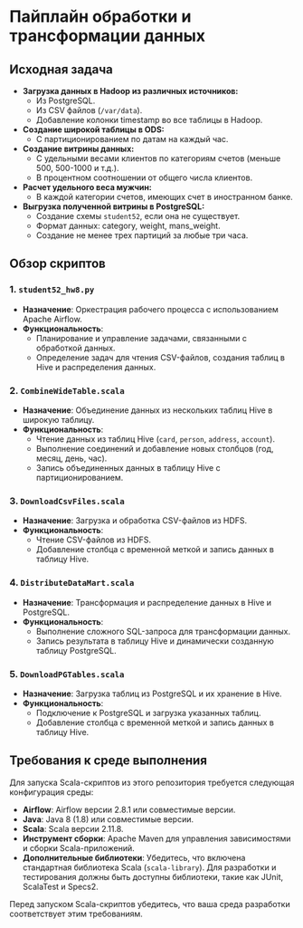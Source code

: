 # Пайплайн обработки и трансформации данных

## Исходная задача

- **Загрузка данных в Hadoop из различных источников:**
  - Из PostgreSQL.
  - Из CSV файлов (`/var/data`).
  - Добавление колонки timestamp во все таблицы в Hadoop.
- **Создание широкой таблицы в ODS:**
  - С партиционированием по датам на каждый час.
- **Создание витрины данных:**
  - С удельными весами клиентов по категориям счетов (меньше 500, 500-1000 и т.д.).
  - В процентном соотношении от общего числа клиентов.
- **Расчет удельного веса мужчин:**
  - В каждой категории счетов, имеющих счет в иностранном банке.
- **Выгрузка полученной витрины в PostgreSQL:**
  - Создание схемы `student52`, если она не существует.
  - Формат данных: category, weight, mans_weight.
  - Создание не менее трех партиций за любые три часа.

## Обзор скриптов

### 1. `student52_hw8.py`
- **Назначение**: Оркестрация рабочего процесса с использованием Apache Airflow.
- **Функциональность**:
  - Планирование и управление задачами, связанными с обработкой данных.
  - Определение задач для чтения CSV-файлов, создания таблиц в Hive и распределения данных.

### 2. `CombineWideTable.scala`
- **Назначение**: Объединение данных из нескольких таблиц Hive в широкую таблицу.
- **Функциональность**:
  - Чтение данных из таблиц Hive (`card`, `person`, `address`, `account`).
  - Выполнение соединений и добавление новых столбцов (год, месяц, день, час).
  - Запись объединенных данных в таблицу Hive с партиционированием.

### 3. `DownloadCsvFiles.scala`
- **Назначение**: Загрузка и обработка CSV-файлов из HDFS.
- **Функциональность**:
  - Чтение CSV-файлов из HDFS.
  - Добавление столбца с временной меткой и запись данных в таблицу Hive.

### 4. `DistributeDataMart.scala`
- **Назначение**: Трансформация и распределение данных в Hive и PostgreSQL.
- **Функциональность**:
  - Выполнение сложного SQL-запроса для трансформации данных.
  - Запись результата в таблицу Hive и динамически созданную таблицу PostgreSQL.

### 5. `DownloadPGTables.scala`
- **Назначение**: Загрузка таблиц из PostgreSQL и их хранение в Hive.
- **Функциональность**:
  - Подключение к PostgreSQL и загрузка указанных таблиц.
  - Добавление столбца с временной меткой и запись данных в таблицу Hive.

## Требования к среде выполнения

Для запуска Scala-скриптов из этого репозитория требуется следующая конфигурация среды:

- **Airflow**: Airflow версии 2.8.1 или совместимые версии. 
- **Java**: Java 8 (1.8) или совместимые версии.
- **Scala**: Scala версии 2.11.8.
- **Инструмент сборки**: Apache Maven для управления зависимостями и сборки Scala-приложений.
- **Дополнительные библиотеки**: Убедитесь, что включена стандартная библиотека Scala (`scala-library`). Для разработки и тестирования должны быть доступны библиотеки, такие как JUnit, ScalaTest и Specs2.

Перед запуском Scala-скриптов убедитесь, что ваша среда разработки соответствует этим требованиям.